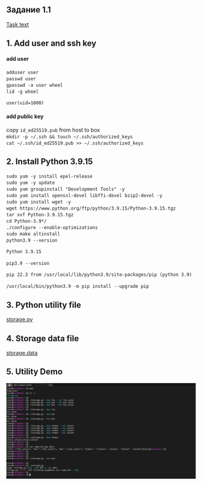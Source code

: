 ## Задание 1.1
[Task text](task_text_1.1.png)  


## 1. Add user and ssh key
#### add user
`adduser user`  
`passwd user`  
`gpasswd -a user wheel`  
`lid -g wheel`  
```console
user(uid=1000)
```
#### add public key
copy `id_ed25519.pub` from host to box  
`mkdir -p ~/.ssh && touch ~/.ssh/authorized_keys`  
`cat ~/.ssh/id_ed25519.pub >> ~/.ssh/authorized_keys`  

## 2. Install Python 3.9.15
`sudo yum -y install epel-release`  
`sudo yum -y update`  
`sudo yum groupinstall "Development Tools" -y`  
`sudo yum install openssl-devel libffi-devel bzip2-devel -y`  
`sudo yum install wget -y`  
`wget https://www.python.org/ftp/python/3.9.15/Python-3.9.15.tgz`  
`tar xvf Python-3.9.15.tgz`  
`cd Python-3.9*/`  
`./configure --enable-optimizations`  
`sudo make altinstall`  
`python3.9 --version`  
```console
Python 3.9.15
```
`pip3.9 --version`  
```console
pip 22.3 from /usr/local/lib/python3.9/site-packages/pip (python 3.9)
```
`/usr/local/bin/python3.9 -m pip install --upgrade pip`  


## 3. Python utility file
[storage.py](storage.py)


## 4. Storage data file
[storage.data](storage.data)


## 5. Utility Demo
![task-text](task_1.1.png)  
